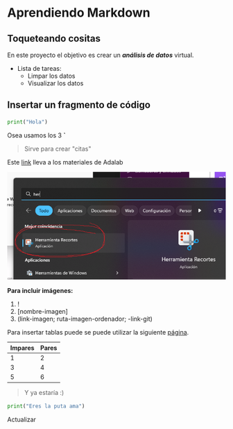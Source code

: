 # Aprendiendo Markdown

## Toqueteando cositas
En este proyecto el objetivo es crear un ***análisis de datos*** virtual.
- Lista de tareas:
    - Limpar los datos
    - Visualizar los datos


## Insertar un fragmento de código
```python
print("Hola")
```
Osea usamos los 3 **`**

> Sirve para crear "citas"

Este [link](https://books.adalab.es/materiales-d.a.-promo-d/MPxNHee6q7eZ6OGz2Dgx/) lleva a los materiales de Adalab

![imagen](imagenes/Imagen-de-prueba.png)

**Para incluir imágenes:**
1. !
2. [nombre-imagen]
3. (link-imagen; ruta-imagen-ordenador; -link-git)

Para insertar tablas puede se puede utilizar la siguiente [página](https://www.tablesgenerator.com/markdown_tables).

| Impares | Pares  | 
|---------|--------|
| 1       | 2      |
| 3       | 4      |
| 5       | 6      |

> Y ya estaría :)

```python
print("Eres la puta ama")
```
Actualizar